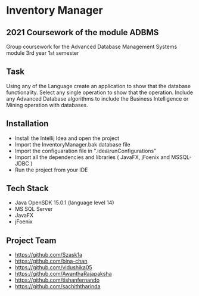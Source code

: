 # Inventory Manager

## 2021 Coursework of the module ADBMS

Group coursework for the Advanced Database Management Systems module 3rd year 1st semester


## Task

 Using any of the Language create an application to show that the database functionality.
 Select any single operation to show that the operation.
 Include any Advanced Database algorithms to include the Business Intelligence or Mining operation with databases.


## Installation

 *  Install the Intellij Idea and open the project
 *  Import the InventoryManager.bak database file 
 *  Import the configuaration file in "\.idea\runConfigurations"
 *  Import all the dependencies and libraries ( JavaFX, jFoenix and MSSQL-JDBC ) 
 *  Run the project from your IDE

## Tech Stack
  * Java OpenSDK 15.0.1 (language level 14)
  * MS SQL Server
  * JavaFX
  * jFoenix

## Project Team
  * https://github.com/Szask1a
  * https://github.com/bina-chan
  * https://github.com/vidushika05
  * https://github.com/AwanthaRajapaksha
  * https://github.com/tishanfernando
  * https://github.com/sachiththarinda

